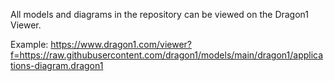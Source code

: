 All models and diagrams in the repository can be viewed on the Dragon1 Viewer.

Example: https://www.dragon1.com/viewer?f=https://raw.githubusercontent.com/dragon1/models/main/dragon1/applications-diagram.dragon1
